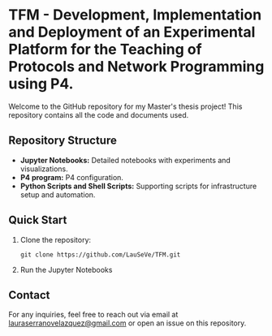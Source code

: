 # TFM - Development, Implementation and Deployment of an Experimental Platform for the Teaching of Protocols and Network Programming using P4.
Welcome to the GitHub repository for my Master's thesis project! This repository contains all the code and documents used.

## Repository Structure

- **Jupyter Notebooks:** Detailed notebooks with experiments and visualizations.
- **P4 program:** P4 configuration.
- **Python Scripts and Shell Scripts:** Supporting scripts for infrastructure setup and automation.

## Quick Start

1. Clone the repository:
   ```
   git clone https://github.com/LauSeVe/TFM.git
   ```
2. Run the Jupyter Notebooks

## Contact

For any inquiries, feel free to reach out via email at lauraserranovelazquez@gmail.com or open an issue on this repository.
